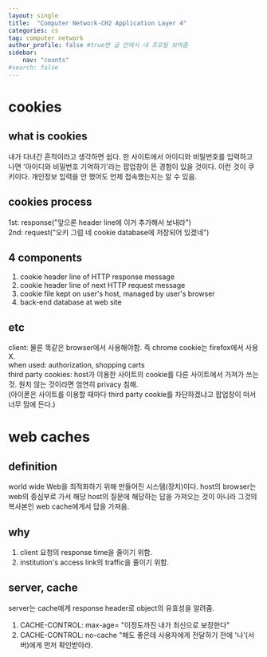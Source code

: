 ```yaml
---
layout: single
title:  "Computer Network-CH2 Application Layer 4"
categories: cs
tag: computer network
author_profile: false #true면 글 안에서 내 프로필 보여줌
sidebar:
    nav: "counts"
#search: false
---
```


# cookies

## what is cookies
내가 다녀간 흔적이라고 생각하면 쉽다. 한 사이트에서 아이디와 비밀번호를 입력하고 나면 '아이디와 비밀번호 기억하기'라는 팝업창이 뜬 경험이 있을 것이다. 이런 것이 
쿠키이다. 개인정보 입력을 안 했어도 언제 접속했는지는 알 수 있음. 

## cookies process
1st: response("앞으론 header line에 이거 추가해서 보내라")   
2nd: request("오키 그럼 네 cookie database에 저장되어 있겠네")   

## 4 components 
1. cookie header line of HTTP response message   
2. cookie header line of next HTTP request message   
3. cookie file kept on user's host, managed by user's browser   
4. back-end database at web site   

## etc
client: 물론 똑같은 browser에서 사용해야함. 즉 chrome cookie는 firefox에서 사용 X.   
when used: authorization, shopping carts   
third party cookies: host가 이용한 사이트의 cookie를 다른 사이트에서 가져가 쓰는 것. 원치 않는 것이라면 엄연히 privacy 침해.   
(아이폰은 사이트를 이용할 때마다 third party cookie를 차단하겠냐고 팝업창이 떠서 너무 맘에 든다.)   

# web caches

## definition
world wide Web을 최적화하기 위해 만들어진 시스템(장치)이다. host의 browser는 web의 중심부로 가서 해당 host의 질문에 해당하는 답을 가져오는 것이 아니라 
그것의 복사본인 web cache에게서 답을 가져옴.

## why
1. client 요청의 response time을 줄이기 위함.   
2. institution's access link의 traffic을 줄이기 위함.   

## server, cache
server는 cache에게 response header로 object의 유효성을 알려줌.   
1. CACHE-CONTROL: max-age=<seconds>  "이정도까진 내가 최신으로 보장한다"   
2. CACHE-CONTROL: no-cache  "해도 좋은데 사용자에게 전달하기 전에 '나'(서버)에게 먼저 확인받아라.   

